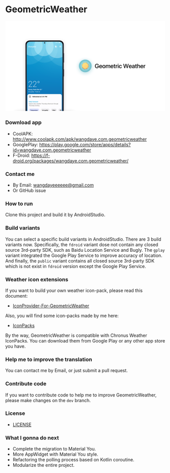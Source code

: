 # GeometricWeather

![Geometric Weather](/work/preview-header-android.png?raw=true)

### Download app
* CoolAPK: http://www.coolapk.com/apk/wangdaye.com.geometricweather
* GooglePlay: https://play.google.com/store/apps/details?id=wangdaye.com.geometricweather
* F-Droid: https://f-droid.org/packages/wangdaye.com.geometricweather/

### Contact me
* By Email: wangdayeeeeee@gmail.com
* Or GitHub issue

### How to run
Clone this project and build it by AndroidStudio.

### Build variants
You can select a specific build variants in AndroidStudio.
There are 3 build variants now. Specifically, the `fdroid` variant dose not contain any closed source 3rd-party SDK, such as Baidu Location Service and Bugly. The `gplay` variant integrated the Google Play Service to improve accuracy of location. And finally, the `public` variant contains all closed source 3rd-party SDK which is not exist in `fdroid` version except the Google Play Service.

### Weather icon extensions
If you want to build your own weather icon-pack, please read this document:
* [IconProvider-For-GeometricWeather](https://github.com/WangDaYeeeeee/IconProvider-For-GeometricWeather)

Also, you will find some icon-packs made by me here:
* [IconPacks](https://github.com/WangDaYeeeeee/IconProvider-For-GeometricWeather/tree/master/apk)

By the way, GeometricWeather is compatible with Chronus Weather IconPacks. You can download them from Google Play or any other app store you have.

### Help me to improve the translation
You can contact me by Email, or just submit a pull request.

### Contribute code
If you want to contribute code to help me to improve GeometricWeather, please make changes on the `dev` branch.

### License
* [LICENSE](/LICENSE)

### What I gonna do next
* Complete the migration to Material You.
* More AppWidget with Material You style.
* Refactoring the polling process based on Kotlin coroutine.
* Modularize the entire project.